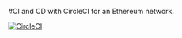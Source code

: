 #CI and CD with CircleCI for an Ethereum network.

[![CircleCI](https://circleci.com/gh/wbuchwalter/circleci-ethereum.svg?style=svg)](https://circleci.com/gh/wbuchwalter//circleci-ethereum)
